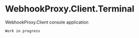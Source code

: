 # WebhookProxy.Client.Terminal

WebhookProxy.Client console application

```console
Work in progress
```
